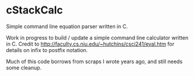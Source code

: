 # cStackCalc
Simple command line equation parser written in C.

Work in progress to build / update a simple command line calculator written in C.  Credit to http://faculty.cs.niu.edu/~hutchins/csci241/eval.htm for details on infix to postfix notation.

Much of this code borrows from scraps I wrote years ago, and still needs some cleanup.
